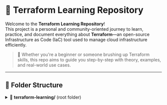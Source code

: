 # 🌱 Terraform Learning Repository

Welcome to the **Terraform Learning Repository**!  
This project is a personal and community-oriented journey to learn, practice, and document everything about **Terraform**—an open-source Infrastructure as Code (IaC) tool used to manage cloud infrastructure efficiently.

> 📘 Whether you're a beginner or someone brushing up Terraform skills, this repo aims to guide you step-by-step with theory, examples, and real-world use cases.

---

## 📂 Folder Structure

<details>
<summary>📁 <strong>terraform-learning/</strong> (root folder)</summary>

```
terraform-learning/
├── 📄 README.md # Project overview
├── 📄 LICENSE # Open-source license (MIT)
├── 📄 .gitignore # Files to exclude from Git
```

</details>